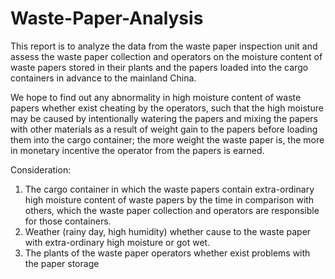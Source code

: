 # Waste-Paper-Analysis
This report is to analyze the data from the waste paper inspection unit and assess the waste paper collection and operators on the moisture content of waste papers stored in their plants and the papers loaded into the cargo containers in advance to the mainland China. 

We hope to find out any abnormality in high moisture content of waste papers whether exist cheating by the operators, such that the high moisture may be caused by intentionally watering the papers and mixing the papers with other materials as a result of weight gain to the papers before loading them into the cargo container; the more weight the waste paper is, the more in monetary incentive the operator from the papers is earned.

Consideration:
1) The cargo container in which the waste papers contain extra-ordinary high moisture content of waste papers by the time in comparison with others, which the waste paper collection and operators are responsible for those containers. 
2) Weather (rainy day, high humidity) whether cause to the waste paper with extra-ordinary high moisture or got wet.
3) The plants of the waste paper operators whether exist problems with the paper storage 


